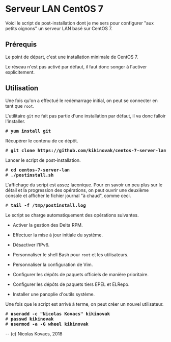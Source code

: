 Serveur LAN CentOS 7
====================

Voici le script de post-installation dont je me sers pour configurer "aux
petits oignons" un serveur LAN basé sur CentOS 7.

Prérequis
---------

Le point de départ, c'est une installation minimale de CentOS 7.

Le réseau n'est pas activé par défaut, il faut donc songer à l'activer
explicitement.

Utilisation
-----------

Une fois qu'on a effectué le redémarrage initial, on peut se connecter en tant
que `root`.

L'utilitaire `git` ne fait pas partie d'une installation par défaut, il va donc
falloir l'installer. 

<pre>
# <strong>yum install git</strong>
</pre>

Récupérer le contenu de ce dépôt.

<pre>
# <strong>git clone https://github.com/kikinovak/centos-7-server-lan</strong>
</pre>

Lancer le script de post-installation.

<pre>
# <strong>cd centos-7-server-lan</strong>
# <strong>./postinstall.sh</strong>
</pre>

L'affichage du script est assez laconique. Pour en savoir un peu plus sur le
détail et la progression des opérations, on peut ouvrir une deuxième console et
afficher le fichier journal "à chaud", comme ceci.

<pre>
# <strong>tail -f /tmp/postinstall.log</strong>
</pre>

Le script se charge automatiquement des opérations suivantes.

  * Activer la gestion des Delta RPM.

  * Effectuer la mise à jour initiale du système.

  * Désactiver l'IPv6.

  * Personnaliser le shell Bash pour `root` et les utilisateurs.

  * Personnaliser la configuration de Vim.

  * Configurer les dépôts de paquets officiels de manière prioritaire.

  * Configurer les dépôts de paquets tiers EPEL et ELRepo.

  * Installer une panoplie d'outils système.

Une fois que le script est arrivé à terme, on peut créer un nouvel utilisateur.

<pre>
# <strong>useradd -c "Nicolas Kovacs" kikinovak</strong>
# <strong>passwd kikinovak</strong>
# <strong>usermod -a -G wheel kikinovak</strong>
</pre>

-- (c) Nicolas Kovacs, 2018

